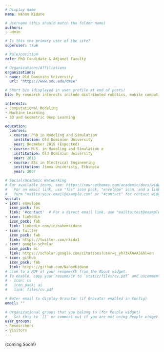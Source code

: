 ```yaml
---
# Display name
name: Nahom Kidane

# Username (this should match the folder name)
authors:
- admin

# Is this the primary user of the site?
superuser: true

# Role/position
role: PhD Candidate & Adjunct Faculty 

# Organizations/Affiliations
organizations:
- name: Old Dominion University
  url: "https://www.odu.edu/cmse"

# Short bio (displayed in user profile at end of posts)
bio: My research interests include distributed robotics, mobile computing and programmable matter.

interests:
- Computational Modeling 
- Machine Learning 
- 3D and Geometric Deep Learning

education:
  courses:
  - course: PhD in Modeling and Simulation 
    institution: Old Dominion University
    year: Decmeber 2019 (Expected) 
  - course: M.S. in Modeling and Simulation e
    institution: Old Dominion University
    year: 2013
  - course: BSc in Electrical Engineering 
    institution: Jimma Univeristy, Ethiopia
    year: 2007

# Social/Academic Networking
# For available icons, see: https://sourcethemes.com/academic/docs/widgets/#icons
#   For an email link, use "fas" icon pack, "envelope" icon, and a link in the
#   form "mailto:your-email@example.com" or "#contact" for contact widget.
social:
- icon: envelope
  icon_pack: fas
  link: '#contact'  # For a direct email link, use "mailto:test@example.org".
- icon: linkedin
  icon_pack: fab
  link: linkedin.com/in/nahomkidane 
- icon: twitter
  icon_pack: fab
  link: https://twitter.com/nkida1
- icon: google-scholar
  icon_pack: ai
  link: https://scholar.google.com/citations?user=g_yh73kAAAAJ&hl=en
- icon: github
  icon_pack: fab
  link: https://github.com/NahomKidane
# Link to a PDF of your resume/CV from the About widget.
# To enable, copy your resume/CV to `static/files/cv.pdf` and uncomment the lines below.  
# - icon: cv
#   icon_pack: ai
#   link: files/cv.pdf

# Enter email to display Gravatar (if Gravatar enabled in Config)
email: ""
  
# Organizational groups that you belong to (for People widget)
#   Set this to `[]` or comment out if you are not using People widget.  
user_groups:
- Researchers
- Visitors
---
```


(coming Soon!)
